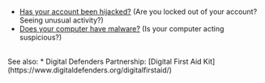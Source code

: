 * [Has your account been hijacked?](topics/practice-1-emergencies/2-account-hijacked) (Are you locked out of your account? Seeing unusual activity?)
* [Does your computer have malware?](topics/practice-1-emergencies/4-malware.md) (Is your computer acting suspicious?)
<br>
See also:
* Digital Defenders Partnership: [Digital First Aid Kit](https://www.digitaldefenders.org/digitalfirstaid/)

